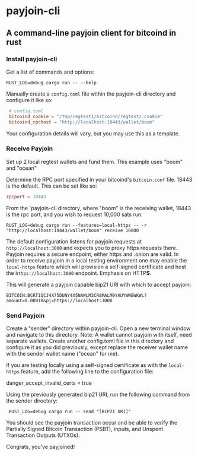 # payjoin-cli

## A command-line payjoin client for bitcoind in rust

### Install payjoin-cli

Get a list of commands and options:

```console
RUST_LOG=debug cargo run -- --help
```

 Manually create a `config.toml` file within the payjoin-cli directory
 and configure it like so:

```toml
 # config.toml
 bitcoind_cookie = "/tmp/regtest1/bitcoind/regtest/.cookie" 
 bitcoind_rpchost = "http://localhost:18443/wallet/boom"
 ```

Your configuration details will vary, but you may use this as a template.

### Receive Payjoin

 Set up 2 local regtest wallets and fund them. This example uses "boom" and "ocean"

Determine the RPC port specified in your bitcoind's `bitcoin.conf`
file. 18443 is the default. This can be set like so:

```conf
rpcport = 18443
```

From the `payjoin-cli directory, where "boom" is the receiving wallet, 18443 is the rpc port, and you wish to request 10,000 sats run:

```console
RUST_LOG=debug cargo run --features=local-https -- -r "http://localhost:18443/wallet/boom" receive 10000
```

The default configuration listens for payjoin requests at `http://localhost:3000` and expects you to proxy https requests there.
Payjoin requires a secure endpoint, either https and .onion are valid. In order to receive payjoin in a local testing environment one may enable the  `local-https` feature which will provision a self-signed certificate and host the `https://localhost:3000` endpoint. Emphasis on HTTP**S**.

This will generate a payjoin capable bip21 URI with which to accept payjoin:

```console
BITCOIN:BCRT1QCJ4X75DUNY4X5NAWLM3CR8MALM9YAUYWWEWKWL?amount=0.00010&pj=https://localhost:3000
```

### Send Payjoin

Create a "sender" directory within payjoin-cli. Open a new terminal window and navigate to this directory.
Note: A wallet cannot payjoin with itself, need separate wallets.
Create another config.toml file in this directory and configure it as you did
previously, except replace the receiver wallet name with the sender
wallet name ("ocean" for me).

If you are testing locally using a self-signed certificate as with the `local-https` feature, add the following line to the
configuration file:

danger_accept_invalid_certs = true

Using the previously generated bip21 URI, run the following command
from the sender directory:

```console
 RUST_LOG=debug cargo run -- send "[BIP21 URI]"
```

You should see the payjoin transaction occur and be able to verify the
Partially Signed Bitcoin Transaction (PSBT), inputs, and Unspent
Transaction Outputs (UTXOs).

Congrats, you've payjoined!
